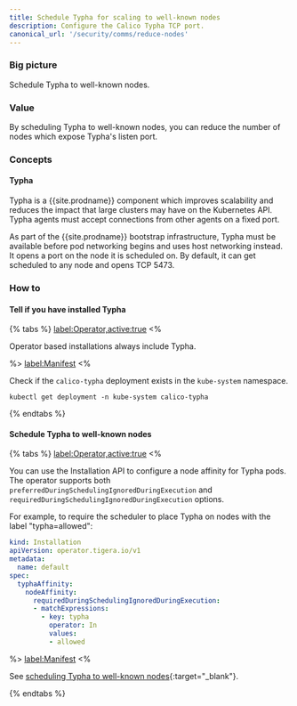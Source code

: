 ```yaml
---
title: Schedule Typha for scaling to well-known nodes
description: Configure the Calico Typha TCP port.
canonical_url: '/security/comms/reduce-nodes'
---
```


### Big picture

Schedule Typha to well-known nodes.

### Value

By scheduling Typha to well-known nodes, you can reduce the number of nodes which expose
Typha's listen port.

### Concepts

#### Typha

Typha is a {{site.prodname}} component which improves scalability and reduces the impact that
large clusters may have on the Kubernetes API. Typha agents must accept connections from other agents on a fixed port.

As part of the {{site.prodname}} bootstrap infrastructure, Typha must be available before
pod networking begins and uses host networking instead. It opens a port on the node it is
scheduled on. By default, it can get scheduled to any node and opens TCP 5473.


### How to

#### Tell if you have installed Typha

{% tabs %}
  <label:Operator,active:true>
<%

Operator based installations always include Typha.

%>
  <label:Manifest>
<%

Check if the `calico-typha` deployment exists in the `kube-system` namespace.

```
kubectl get deployment -n kube-system calico-typha
```

{% endtabs %}

#### Schedule Typha to well-known nodes

{% tabs %}
  <label:Operator,active:true>
<%

You can use the Installation API to configure a node affinity for Typha pods. The operator supports both
`preferredDuringSchedulingIgnoredDuringExecution` and `requiredDuringSchedulingIgnoredDuringExecution` options.

For example, to require the scheduler to place Typha on nodes with the label "typha=allowed":

```yaml
kind: Installation
apiVersion: operator.tigera.io/v1
metadata:
  name: default
spec:
  typhaAffinity:
    nodeAffinity:
      requiredDuringSchedulingIgnoredDuringExecution:
      - matchExpressions:
     	- key: typha
          operator: In
          values:
          - allowed
```

%>
  <label:Manifest>
<%

See [scheduling Typha to well-known nodes](https://kubernetes.io/docs/concepts/configuration/assign-pod-node/){:target="_blank"}.

{% endtabs %}
